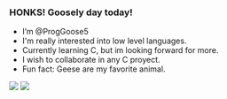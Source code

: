 ### HONKS! Goosely day today! 

- I’m @ProgGoose5
- I'm really interested into low level languages.
- Currently learning C, but im looking forward for more.
- I wish to collaborate in any C proyect.
- Fun fact: Geese are my favorite animal.
  
![](https://raw.githubusercontent.com/ProgGoose5/github-stats/master/generated/overview.svg#gh-dark-mode-only)
![](https://raw.githubusercontent.com/ProgGoose5/github-stats/master/generated/languages.svg#gh-dark-mode-only)

